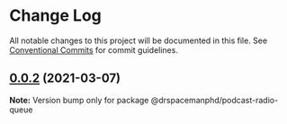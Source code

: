 # Change Log

All notable changes to this project will be documented in this file.
See [Conventional Commits](https://conventionalcommits.org) for commit guidelines.

## [0.0.2](https://github.com/drspacemanphd/podcast-radio-web/compare/@drspacemanphd/podcast-radio-queue@0.0.1...@drspacemanphd/podcast-radio-queue@0.0.2) (2021-03-07)

**Note:** Version bump only for package @drspacemanphd/podcast-radio-queue
